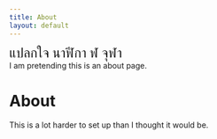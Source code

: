 ```yaml
---
title: About
layout: default
---
```



<link rel="preconnect" href="https://fonts.googleapis.com">
<link rel="preconnect" href="https://fonts.gstatic.com" crossorigin>
<link href="https://fonts.googleapis.com/css2?family=Sarabun:ital,wght@0,100;0,200;0,300;0,400;0,500;0,600;0,700;0,800;1,100;1,200;1,300;1,400;1,500;1,600;1,700;1,800&display=swap" rel="stylesheet">


<div style='font-family: Sarabun; font-weight: 100; font-size:24'>แปลกใจ นาฬีกา ฬ จุฬา</div>
I am pretending this is an about page.

# About

This is a lot harder to set up than I thought it would be.
